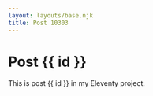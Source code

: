 ```yaml
---
layout: layouts/base.njk
title: Post 10303
---
```


# Post {{ id }}

This is post {{ id }} in my Eleventy project.
